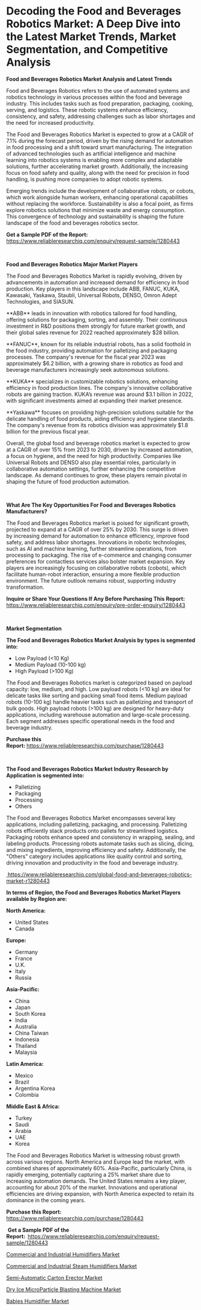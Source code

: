 <p><h1>Decoding the Food and Beverages Robotics Market: A Deep Dive into the Latest Market Trends, Market Segmentation, and Competitive Analysis</h1></p><p><strong>Food and Beverages Robotics Market Analysis and Latest Trends</strong></p>
<p><p>Food and Beverages Robotics refers to the use of automated systems and robotics technology in various processes within the food and beverage industry. This includes tasks such as food preparation, packaging, cooking, serving, and logistics. These robotic systems enhance efficiency, consistency, and safety, addressing challenges such as labor shortages and the need for increased productivity.</p><p>The Food and Beverages Robotics Market is expected to grow at a CAGR of 7.1% during the forecast period, driven by the rising demand for automation in food processing and a shift toward smart manufacturing. The integration of advanced technologies such as artificial intelligence and machine learning into robotics systems is enabling more complex and adaptable solutions, further accelerating market growth. Additionally, the increasing focus on food safety and quality, along with the need for precision in food handling, is pushing more companies to adopt robotic systems.</p><p>Emerging trends include the development of collaborative robots, or cobots, which work alongside human workers, enhancing operational capabilities without replacing the workforce. Sustainability is also a focal point, as firms explore robotics solutions that minimize waste and energy consumption. This convergence of technology and sustainability is shaping the future landscape of the food and beverages robotics sector.</p></p>
<p><strong>Get a Sample PDF of the Report:&nbsp;</strong> <a href="https://www.reliableresearchiq.com/enquiry/request-sample/1280443?utm_campaign=99&utm_medium=2&utm_source=Github&utm_content=ia&utm_term=24032025&utm_id=food-and-beverages-robotics">https://www.reliableresearchiq.com/enquiry/request-sample/1280443</a></p>
<p>&nbsp;</p>
<p><strong>Food and Beverages Robotics Major Market Players</strong></p>
<p><p>The Food and Beverages Robotics Market is rapidly evolving, driven by advancements in automation and increased demand for efficiency in food production. Key players in this landscape include ABB, FANUC, KUKA, Kawasaki, Yaskawa, Staubli, Universal Robots, DENSO, Omron Adept Technologies, and SIASUN.</p><p>**ABB** leads in innovation with robotics tailored for food handling, offering solutions for packaging, sorting, and assembly. Their continuous investment in R&D positions them strongly for future market growth, and their global sales revenue for 2022 reached approximately $28 billion.</p><p>**FANUC**, known for its reliable industrial robots, has a solid foothold in the food industry, providing automation for palletizing and packaging processes. The company's revenue for the fiscal year 2023 was approximately $6.2 billion, with a growing share in robotics as food and beverage manufacturers increasingly seek autonomous solutions.</p><p>**KUKA** specializes in customizable robotics solutions, enhancing efficiency in food production lines. The company's innovative collaborative robots are gaining traction. KUKA’s revenue was around $3.1 billion in 2022, with significant investments aimed at expanding their market presence.</p><p>**Yaskawa** focuses on providing high-precision solutions suitable for the delicate handling of food products, aiding efficiency and hygiene standards. The company's revenue from its robotics division was approximately $1.8 billion for the previous fiscal year.</p><p>Overall, the global food and beverage robotics market is expected to grow at a CAGR of over 15% from 2023 to 2030, driven by increased automation, a focus on hygiene, and the need for high productivity. Companies like Universal Robots and DENSO also play essential roles, particularly in collaborative automation settings, further enhancing the competitive landscape. As demand continues to grow, these players remain pivotal in shaping the future of food production automation.</p></p>
<p>&nbsp;</p>
<p><strong>What Are The Key Opportunities For Food and Beverages Robotics Manufacturers?</strong></p>
<p><p>The Food and Beverages Robotics market is poised for significant growth, projected to expand at a CAGR of over 25% by 2030. This surge is driven by increasing demand for automation to enhance efficiency, improve food safety, and address labor shortages. Innovations in robotic technologies, such as AI and machine learning, further streamline operations, from processing to packaging. The rise of e-commerce and changing consumer preferences for contactless services also bolster market expansion. Key players are increasingly focusing on collaborative robots (cobots), which facilitate human-robot interaction, ensuring a more flexible production environment. The future outlook remains robust, supporting industry transformation.</p></p>
<p><strong>Inquire or Share Your Questions If Any Before Purchasing This Report:</strong> <a href="https://www.reliableresearchiq.com/enquiry/pre-order-enquiry/1280443?utm_campaign=99&utm_medium=2&utm_source=Github&utm_content=ia&utm_term=24032025&utm_id=food-and-beverages-robotics">https://www.reliableresearchiq.com/enquiry/pre-order-enquiry/1280443</a></p>
<p>&nbsp;</p>
<p><strong>Market Segmentation</strong></p>
<p><strong>The Food and Beverages Robotics Market Analysis by types is segmented into:</strong></p>
<p><ul><li>Low Payload (<10 Kg)</li><li>Medium Payload (10-100 kg)</li><li>High Payload (>100 Kg)</li></ul></p>
<p><p>The Food and Beverages Robotics market is categorized based on payload capacity: low, medium, and high. Low payload robots (<10 kg) are ideal for delicate tasks like sorting and packing small food items. Medium payload robots (10-100 kg) handle heavier tasks such as palletizing and transport of bulk goods. High payload robots (>100 kg) are designed for heavy-duty applications, including warehouse automation and large-scale processing. Each segment addresses specific operational needs in the food and beverage industry.</p></p>
<p><strong>Purchase this Report:&nbsp;</strong><a href="https://www.reliableresearchiq.com/purchase/1280443?utm_campaign=99&utm_medium=2&utm_source=Github&utm_content=ia&utm_term=24032025&utm_id=food-and-beverages-robotics">https://www.reliableresearchiq.com/purchase/1280443</a></p>
<p>&nbsp;</p>
<p><strong>The Food and Beverages Robotics Market Industry Research by Application is segmented into:</strong></p>
<p><ul><li>Palletizing</li><li>Packaging</li><li>Processing</li><li>Others</li></ul></p>
<p><p>The Food and Beverages Robotics Market encompasses several key applications, including palletizing, packaging, and processing. Palletizing robots efficiently stack products onto pallets for streamlined logistics. Packaging robots enhance speed and consistency in wrapping, sealing, and labeling products. Processing robots automate tasks such as slicing, dicing, and mixing ingredients, improving efficiency and safety. Additionally, the "Others" category includes applications like quality control and sorting, driving innovation and productivity in the food and beverage industry.</p></p>
<p><a href="https://www.reliableresearchiq.com/global-food-and-beverages-robotics-market-r1280443?utm_campaign=99&utm_medium=2&utm_source=Github&utm_content=ia&utm_term=24032025&utm_id=food-and-beverages-robotics">&nbsp;https://www.reliableresearchiq.com/global-food-and-beverages-robotics-market-r1280443</a></p>
<p><strong>In terms of Region, the Food and Beverages Robotics Market Players available by Region are:</strong></p>
<p>
    <p> <strong> North America: </strong>
        <ul>
            <li>United States</li>
            <li>Canada</li>
        </ul>
        </p> 
    <p> <strong> Europe: </strong>
        <ul>
            <li>Germany</li>
            <li>France</li>
            <li>U.K.</li>
            <li>Italy</li>
            <li>Russia</li>
        </ul>
        </p> 
    <p> <strong> Asia-Pacific: </strong>
        <ul>
            <li>China</li>
            <li>Japan</li>
            <li>South Korea</li>
            <li>India</li>
            <li>Australia</li>
            <li>China Taiwan</li>
            <li>Indonesia</li>
            <li>Thailand</li>
            <li>Malaysia</li>
        </ul>
        </p> 
    <p> <strong> Latin America: </strong>
        <ul>
            <li>Mexico</li>
            <li>Brazil</li>
            <li>Argentina Korea</li>
            <li>Colombia</li>
        </ul>
        </p> 
    <p> <strong> Middle East & Africa: </strong>
        <ul>
            <li>Turkey</li>
            <li>Saudi</li>
            <li>Arabia</li>
            <li>UAE</li>
            <li>Korea</li>
        </ul>
    </p>
    </p>
<p><p>The Food and Beverages Robotics Market is witnessing robust growth across various regions. North America and Europe lead the market, with combined shares of approximately 60%. Asia-Pacific, particularly China, is rapidly emerging, potentially capturing a 25% market share due to increasing automation demands. The United States remains a key player, accounting for about 20% of the market. Innovations and operational efficiencies are driving expansion, with North America expected to retain its dominance in the coming years.</p></p>
<p><strong>Purchase this Report: </strong><a href="https://www.reliableresearchiq.com/purchase/1280443?utm_campaign=99&utm_medium=2&utm_source=Github&utm_content=ia&utm_term=24032025&utm_id=food-and-beverages-robotics">https://www.reliableresearchiq.com/purchase/1280443</a></p>
<p>&nbsp;<strong>Get a Sample PDF of the Report:&nbsp;&nbsp;</strong><a href="https://www.reliableresearchiq.com/enquiry/request-sample/1280443?utm_campaign=99&utm_medium=2&utm_source=Github&utm_content=ia&utm_term=24032025&utm_id=food-and-beverages-robotics">https://www.reliableresearchiq.com/enquiry/request-sample/1280443</a></p>
<p><strong></strong></p>
<p><p><a href="https://github.com/moorsdorak31/Market-Research-Report-List-1/blob/main/commercial-and-industrial-humidifiers-market.md?utm_campaign=99&utm_medium=2&utm_source=Github&utm_content=ia&utm_term=24032025&utm_id=food-and-beverages-robotics">Commercial and Industrial Humidifiers Market</a></p><p><a href="https://github.com/bartzthateis/Market-Research-Report-List-1/blob/main/commercial-and-industrial-steam-humidifiers-market.md?utm_campaign=99&utm_medium=2&utm_source=Github&utm_content=ia&utm_term=24032025&utm_id=food-and-beverages-robotics">Commercial and Industrial Steam Humidifiers Market</a></p><p><a href="https://github.com/eimutelufta/Market-Research-Report-List-1/blob/main/semi-automatic-carton-erector-market.md?utm_campaign=99&utm_medium=2&utm_source=Github&utm_content=ia&utm_term=24032025&utm_id=food-and-beverages-robotics">Semi-Automatic Carton Erector Market</a></p><p><a href="https://github.com/afghatakito29/Market-Research-Report-List-1/blob/main/dry-ice-microparticle-blasting-machine-market.md?utm_campaign=99&utm_medium=2&utm_source=Github&utm_content=ia&utm_term=24032025&utm_id=food-and-beverages-robotics">Dry Ice MicroParticle Blasting Machine Market</a></p><p><a href="https://github.com/vespigeakexc/Market-Research-Report-List-1/blob/main/babies-humidifier-market.md?utm_campaign=99&utm_medium=2&utm_source=Github&utm_content=ia&utm_term=24032025&utm_id=food-and-beverages-robotics">Babies Humidifier Market</a></p></p>